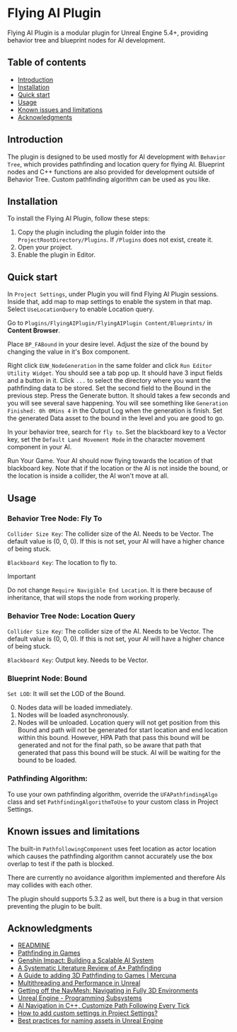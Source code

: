 # Flying AI Plugin

Flying AI Plugin is a modular plugin for Unreal Engine 5.4+, providing behavior tree and blueprint nodes for AI development. 

<!-- [![License](https://img.shields.io/badge/License-CC0-lightgray.svg?style=flat-square)](https://creativecommons.org/publicdomain/zero/1.0/)
[![Latest release](https://img.shields.io/github/v/release/mhucka/readmine.svg?style=flat-square&color=b44e88&label=Latest%20release)](https://github.com/mhucka/readmine/releases)
[![Mentioned in Awesome Awesome README](https://awesome.re/mentioned-badge-flat.svg)](https://github.com/matiassingers/awesome-readme) -->


## Table of contents

* [Introduction](#introduction)
* [Installation](#installation)
* [Quick start](#quick-start)
* [Usage](#usage)
* [Known issues and limitations](#known-issues-and-limitations)
* [Acknowledgments](#acknowledgments)


## Introduction

The plugin is designed to be used mostly for AI development with ```Behavior Tree```, which provides pathfinding and location query for flying AI. Blueprint nodes and C++ functions are also provided for development outside of Behavior Tree. Custom pathfinding algorithm can be used as you like.


## Installation

To install the Flying AI Plugin, follow these steps:

1. Copy the plugin including the plugin folder into the ```ProjectRootDirectory/Plugins```. If ```/Plugins``` does not exist, create it.
2. Open your project.
3. Enable the plugin in Editor.


## Quick start

In ```Project Settings```, under Plugin you will find Flying AI Plugin sessions. Inside that, add map to map settings to enable the system in that map. Select ```UseLocationQuery``` to enable Location query. 

Go to `Plugins/FlyingAIPlugin/FlyingAIPlugin Content/Blueprints/` in **Content Browser**. 

Place `BP_FABound` in your desire level. Adjust the size of the bound by changing the value in it's Box component.

Right click `EUW_NodeGeneration` in the same folder and click `Run Editor Utility Widget`. You should see a tab pop up. It should have 3 input fields and a button in it. Click `...` to select the directory where you want the pathfinding data to be stored. Set the second field to the Bound in the previous step. Press the Generate button. It should takes a few seconds and you will see several save happening. You will see something like `Generation Finished: 0h 0Mins 4` in the Output Log when the generation is finish. Set the generated Data asset to the bound in the level and you are good to go.

In your behavior tree, search for `fly to`. Set the blackboard key to a Vector key, set the `Default Land Movement Mode` in the character movement component in your AI.

Run Your Game. Your AI should now flying towards the location of that blackboard key. Note that if the location or the AI is not inside the bound, or the location is inside a collider, the AI won't move at all. 


## Usage

### Behavior Tree Node: Fly To

```Collider Size Key```: The collider size of the AI. Needs to be Vector. The default value is (0, 0, 0). If this is not set, your AI will have a higher chance of being stuck.

```Blackboard Key```: The location to fly to.

> [!IMPORTANT]
> Do not change ```Require Navigible End Location```. It is there because of inheritance, that will stops the node from working properly.

### Behavior Tree Node: Location Query

```Collider Size Key```: The collider size of the AI. Needs to be Vector. The default value is (0, 0, 0). If this is not set, your AI will have a higher chance of being stuck.

```Blackboard Key```: Output key. Needs to be Vector.


### Blueprint Node: Bound

```Set LOD```: It will set the LOD of the Bound. 

0. Nodes data will be loaded immediately. 
1. Nodes will be loaded asynchronously.
2. Nodes will be unloaded. Location query will not get position from this Bound and path will not be generated for start location and end location within this bound. However, HPA Path that pass this bound will be generated and not for the final path, so be aware that path that generated that pass this bound will be stuck. AI will be waiting for the bound to be loaded.

### Pathfinding Algorithm: 

To use your own pathfinding algorithm, override the ```UFAPathfindingAlgo``` class and set `PathfindingAlgorithmToUse` to your custom class in Project Settings.


## Known issues and limitations

The built-in ```PathfollowingComponent``` uses feet location as actor location which causes the pathfinding algorithm cannot accurately use the box overlap to test if the path is blocked.

There are currently no avoidance algorithm implemented and therefore AIs may collides with each other.

The plugin should supports 5.3.2 as well, but there is a bug in that version preventing the plugin to be built.

## Acknowledgments

* [READMINE](https://github.com/mhucka/readmine)
* [Pathfinding in Games](https://doi.org/10.4230/DFU.Vol6.12191.21)
* [Genshin Impact: Building a Scalable AI System](https://gdcvault.com/play/1027347/-Genshin-Impact-Building-a)
* [A Systematic Literature Review of A* Pathfinding](https://doi.org/10.1016/j.procs.2021.01.034)
* [A Guide to adding 3D Pathfinding to Games | Mercuna](https://mercuna.com/3d-navigation-background/)
* [Multithreading and Performance in Unreal](https://forums.unrealengine.com/t/multithreading-and-performance-in-unreal/1216417)
* [Getting off the NavMesh: Navigating in Fully 3D Environments](https://www.gdcvault.com/play/1022016/Getting-off-the-NavMesh-Navigating)
* [Unreal Engine - Programming Subsystems](https://tech.flying-rat.studio/post/ue-subsystems.html)
* [AI Navigation in C++, Customize Path Following Every Tick](https://nerivec.github.io/old-ue4-wiki/pages/ai-navigation-in-c-customize-path-following-every-tick.html)
* [How to add custom settings in Project Settings?](https://forums.unrealengine.com/t/how-to-add-custom-settings-in-project-settings/146330/3)
* [Best practices for naming assets in Unreal Engine](https://unrealdirective.com/resources/asset-naming-conventions)
